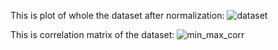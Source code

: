 This is plot of whole the dataset after normalization: ![dataset](https://github.com/user-attachments/assets/9a883786-c25d-42ac-bf35-72f991095d3f)

This is correlation matrix of the dataset: ![min_max_corr](https://github.com/user-attachments/assets/e7e22d20-871b-4115-9f20-070c62c0561b)
